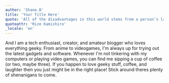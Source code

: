 ```yaml
---
author: 'Shane.B'
title: 'Your Title Here'
quote: 'All of the disadvantages in this world stems from a person’s lack of ability'
quoteattr: 'Rize Kamishiro'
_locale: 'en'
---
```


And I am a tech enthusiast, creator, and amateur blogger who loves everything geeky. From anime to videogames, I'm
always up for trying out the latest gadgets and software. Whenever I'm not tinkering with my computers or playing video
games, you can find me sipping a cup of coffee (or two, maybe three). If you happen to love geeky stuff, coffee, and
laughter then you just might be in the right place! Stick around theres plenty of shenanigans to come.